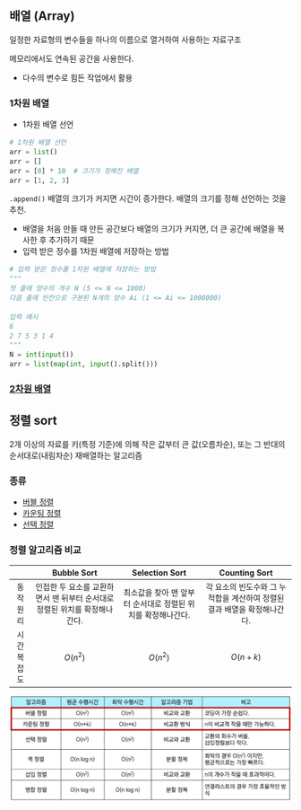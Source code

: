 ## 배열 (Array)

일정한 자료형의 변수들을 하나의 이름으로 열거하여 사용하는 자료구조

메모리에서도 연속된 공간을 사용한다.

- 다수의 변수로 힘든 작업에서 활용

### 1차원 배열

- 1차원 배열 선언

```python
# 1차원 배열 선언
arr = list()
arr = []
arr = [0] * 10  # 크기가 정해진 배열
arr = [1, 2, 3]
```

`.append()` 배열의 크기가 커지면 시간이 증가한다. 배열의 크기를 정해 선언하는 것을 추천.

- 배열을 처음 만들 때 만든 공간보다 배열의 크기가 커지면, 더 큰 공간에 배열을 복사한 후 추가하기 때문
- 입력 받은 정수를 1차원 배열에 저장하는 방법

```python
# 입력 받은 정수를 1차원 배열에 저장하는 방법
"""
첫 줄에 양수의 개수 N (5 <= N <= 1000)
다음 줄에 빈칸으로 구분된 N개의 양수 Ai (1 <= Ai <= 1000000)

입력 예시
6
2 7 5 3 1 4
"""
N = int(input())
arr = list(map(int, input().split()))
```

### [2차원 배열](./2d-array.md)



## 정렬 sort

2개 이상의 자료를 키(특정 기준)에 의해 작은 값부터 큰 값(오름차순), 또는 그 반대의 순서대로(내림차순) 재배열하는 알고리즘

### 종류

- [버블 정렬](./bubble-sort.md)
- [카운팅 정렬](./counting-sort.md)
- [선택 정렬](./selection-sort.md)

### 정렬 알고리즘 비교

|  | **Bubble Sort** | **Selection Sort** | **Counting Sort** |
| :---: | :---: | :---: | :---: |
| 동작 원리 | 인접한 두 요소를 교환하면서 맨 뒤부터 순서대로 정렬된 위치를 확정해나간다. | 최소값을 찾아 맨 앞부터 순서대로 정렬된 위치를 확정해나간다. | 각 요소의 빈도수와 그 누적합을 계산하여 정렬된 결과 배열을 확정해나간다. |
| 시간 복잡도 | $O(n^2)$ | $O(n^2)$ | $O(n + k)$ |


![image.png](../images/counting-sort_4.png)